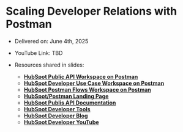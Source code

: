 # Scaling Developer Relations with Postman

- Delivered on: June 4th, 2025
- YouTube Link: TBD
- Resources shared in slides:

  - **[HubSpot Public API Workspace on Postman](https://www.postman.com/hubspot/workspace/hubspot-public-api-workspace)**
  - **[HubSpot Developer Use Case Workspace on Postman](https://www.postman.com/hubspot/workspace/hubspot-developer-use-cases)**
  - **[HubSpot Postman Flows Workspace on Postman]()**
  - **[HubSpot/Postman Landing Page](https://developers.hubspot.com/postman)**
  - **[HubSpot Publis API Documentation](https://developers.hubspot.com/docs/api/overview)**
  - **[HubSpot Developer Tools](https://developers.hubspot.com/developer-tools)**
  - **[HubSpot Developer Blog](https://developers.hubspot.com/blog)**
  - **[HubSpot Developer YouTube](https://www.youtube.com/c/HubSpotDevelopers)**
